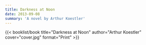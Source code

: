 ```yaml
---
title: Darkness at Noon
date: 2013-09-08
summary: 'A novel by Arthur Koestler'
---
```


{{< booklist/book
title="Darkness at Noon"
author="Arthur Koestler"
cover="cover.jpg"
format="Print" >}}
